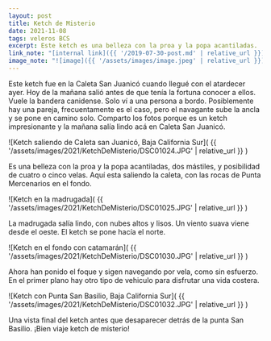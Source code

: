 ```yaml
---
layout: post
title: Ketch de Misterio
date: 2021-11-08
tags: veleros BCS
excerpt: Este ketch es una belleza con la proa y la popa acantiladas.
link_note: "[internal link]({{ '/2019-07-30-post.md' | relative_url }})"
image_note: "![image]({{ '/assets/images/image.jpeg' | relative_url }})"
---
```


Este ketch fue en la Caleta San Juanicó cuando llegué con el atardecer
ayer. Hoy de la mañana salió antes de que tenía la fortuna conocer a ellos.
Vuele la bandera canidense. Solo ví a una persona a bordo. Posiblemente hay
una pareja, frecuentamente es el caso, pero el navagante sube la ancla y
se pone en camino solo. Comparto los fotos porque es un ketch impresionante
y la mañana salía lindo acá en Caleta San Juanicó.

![Ketch saliendo de Caleta san Juanicó, Baja California Sur](
  {{ '/assets/images/2021/KetchDeMisterio/DSC01024.JPG' | relative_url }}
)

Es una belleza con la proa y la popa acantiladas, dos mástiles, y posibilidad
de cuatro o cinco velas. Aquí esta saliendo la caleta, con las rocas de Punta
Mercenarios en el fondo.

![Ketch en la madrugada](
  {{ '/assets/images/2021/KetchDeMisterio/DSC01025.JPG' | relative_url }}
)

La madrugada salía lindo, con nubes altos y lisos. Un viento suava viene
desde el oeste. El ketch se pone hacía el norte.

![Ketch en el fondo con catamarán](
  {{ '/assets/images/2021/KetchDeMisterio/DSC01030.JPG' | relative_url }}
)

Ahora han ponido el foque y sigen navegando por vela, como sin esfuerzo.
En el primer plano hay otro tipo de vehiculo para disfrutar una vida costera.

![Ketch con Punta San Basilio, Baja California Sur](
  {{ '/assets/images/2021/KetchDeMisterio/DSC01032.JPG' | relative_url }}
)

Una vista final del ketch antes que desaparecer detrás de la punta
San Basilio. ¡Bien viaje ketch de misterio!

